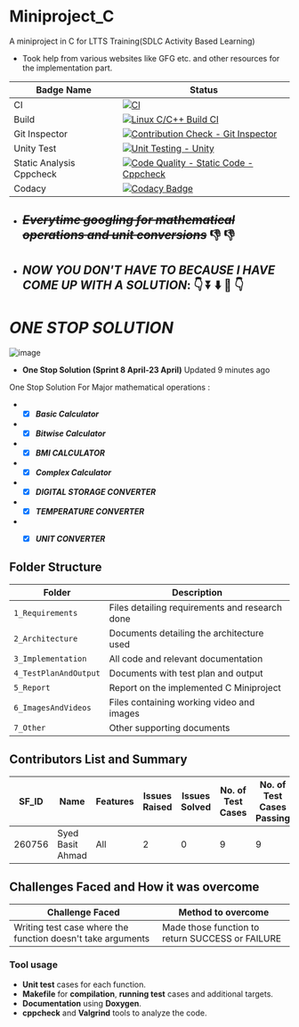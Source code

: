 # Miniproject_C
A miniproject in C for LTTS Training(SDLC Activity Based Learning)
* Took help from various websites like GFG etc. and other resources for the implementation part.

Badge Name | Status |
-----------|---------|
CI | [![CI](https://github.com/syedbasitahmad/ltts_project/actions/workflows/main.yml/badge.svg?branch=main)](https://github.com/syedbasitahmad/ltts_project/actions/workflows/main.yml) |
Build | [![Linux C/C++ Build CI](https://github.com/syedbasitahmad/ltts_project/actions/workflows/linux_c-cpp.yml/badge.svg)](https://github.com/syedbasitahmad/ltts_project/actions/workflows/linux_c-cpp.yml) |
Git Inspector | [![Contribution Check - Git Inspector](https://github.com/syedbasitahmad/ltts_project/actions/workflows/gitinspector.yml/badge.svg)](https://github.com/syedbasitahmad/ltts_project/actions/workflows/gitinspector.yml) |
Unity Test | [![Unit Testing - Unity](https://github.com/syedbasitahmad/ltts_project/actions/workflows/unity_test.yml/badge.svg)](https://github.com/syedbasitahmad/ltts_project/actions/workflows/unity_test.yml) |
Static Analysis Cppcheck | [![Code Quality - Static Code - Cppcheck](https://github.com/syedbasitahmad/ltts_project/actions/workflows/cpp_check.yml/badge.svg)](https://github.com/syedbasitahmad/ltts_project/actions/workflows/cpp_check.yml) |
Codacy | [![Codacy Badge](https://app.codacy.com/project/badge/Grade/09e541dec67f4ffcbf6e47a8ac4e4cc9)](https://www.codacy.com/gh/syedbasitahmad/ltts_project/dashboard?utm_source=github.com&amp;utm_medium=referral&amp;utm_content=syedbasitahmad/ltts_project&amp;utm_campaign=Badge_Grade)


* ## **_~~Everytime googling for mathematical operations and unit conversions~~_** 👎 👎 
* ## **_NOW YOU DON'T HAVE TO BECAUSE I HAVE COME UP WITH A SOLUTION_**: 👇 ⏬ ⬇️ 🔽 👇 
# _ONE STOP SOLUTION_
![image](https://user-images.githubusercontent.com/65653522/114425480-bd874e80-9bd6-11eb-9447-66dd98a6be00.png)


* **One Stop Solution (Sprint 8 April-23 April)**
 Updated 9 minutes ago

One Stop Solution For Major mathematical operations :
* - [x] **_Basic Calculator_** 
* - [x] **_Bitwise Calculator_** 
* - [x] **_BMI CALCULATOR_** 
* - [x] **_Complex Calculator_** 
* - [x] **_DIGITAL STORAGE CONVERTER_** 
* - [x] **_TEMPERATURE CONVERTER_** 
* - [x] **_UNIT CONVERTER_**


## Folder Structure
Folder               | Description
---------------------|---------------------------------------------------
`1_Requirements`     | Files detailing requirements and research done
`2_Architecture`     | Documents detailing the architecture used
`3_Implementation`   | All code and relevant documentation
`4_TestPlanAndOutput`| Documents with test plan and output
`5_Report`           | Report on the implemented C Miniproject
`6_ImagesAndVideos`  | Files containing working video and images
`7_Other`            | Other supporting documents

## Contributors List and Summary
| SF_ID | Name | Features | Issues Raised | Issues Solved | No. of Test Cases | No. of Test Cases Passing |
|-----|-----|-----|-----|-----|-----|-----|
| 260756 | Syed Basit Ahmad | All | 2 | 0 | 9 | 9 

## Challenges Faced and How it was overcome
| Challenge Faced | Method to overcome |
|-----------------|--------------------|
| Writing test case where the function doesn't take arguments | Made those function to return SUCCESS or FAILURE |

### Tool usage
* **Unit test** cases for each function.
* **Makefile** for **compilation**, **running test** cases and additional targets.
* **Documentation** using **Doxygen**.
* **cppcheck** and **Valgrind** tools to analyze the code.
